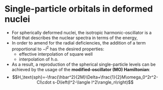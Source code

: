 # Single-particle orbitals in deformed nuclei

- For spherically deformed nuclei, the isotropic harmonic-oscillator is a field that describes the nuclear spectra in terms of the energy,
- In order to amend for the radial deficiencies, the addition of a term proportional to $-l^2$ has the desired properties:
	- effective interpolation of square well
	- interpolation of h.o.
- As a result, a reproduction of the spherical single-particle levels can be achieved by the usage of the **modified-oscillator (MO) Hamiltonian**:
- $$H_\text{sph}=-\frac{\hbar^2}{2M}\Delta+\frac{1}{2}M\omega_0^2r^2-Cl\cdot s-D\left(l^2-\langle l^2\rangle_n\right)$$
